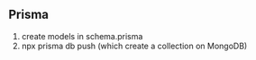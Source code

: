 ## Prisma

1. create models in schema.prisma
2. npx prisma db push (which create a collection on MongoDB)
